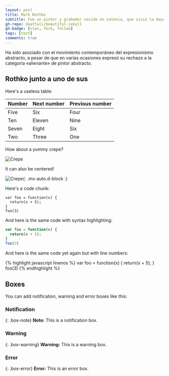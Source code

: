 ```yaml
---
layout: post
title: Mark Rothko
subtitle: Fue un pintor y grabador nacido en Letonia, que vivió la mayor parte de su vida en los Estados Unidos.
gh-repo: daattali/beautiful-jekyll
gh-badge: [star, fork, follow]
tags: [test]
comments: true
---
```


Ha sido asociado con el movimiento contemporáneo del expresionismo abstracto, a pesar de que en varias ocasiones expresó su rechazo a la categoría «alienante» de pintor abstracto.



## Rothko junto a uno de sus

Here's a useless table:

| Number | Next number | Previous number |
| :------ |:--- | :--- |
| Five | Six | Four |
| Ten | Eleven | Nine |
| Seven | Eight | Six |
| Two | Three | One |


How about a yummy crepe?

![Crepe](https://uploads8.wikiart.org/temp/9ffd4a12-fb03-49a5-9e10-e66fe9b11792.jpg!Portrait.jpg)

It can also be centered!

![Crepe](https://s3-media3.fl.yelpcdn.com/bphoto/cQ1Yoa75m2yUFFbY2xwuqw/348s.jpg){: .mx-auto.d-block :}

Here's a code chunk:

~~~
var foo = function(x) {
  return(x + 5);
}
foo(3)
~~~

And here is the same code with syntax highlighting:

```javascript
var foo = function(x) {
  return(x + 5);
}
foo(3)
```

And here is the same code yet again but with line numbers:

{% highlight javascript linenos %}
var foo = function(x) {
  return(x + 5);
}
foo(3)
{% endhighlight %}

## Boxes
You can add notification, warning and error boxes like this:

### Notification

{: .box-note}
**Note:** This is a notification box.

### Warning

{: .box-warning}
**Warning:** This is a warning box.

### Error

{: .box-error}
**Error:** This is an error box.